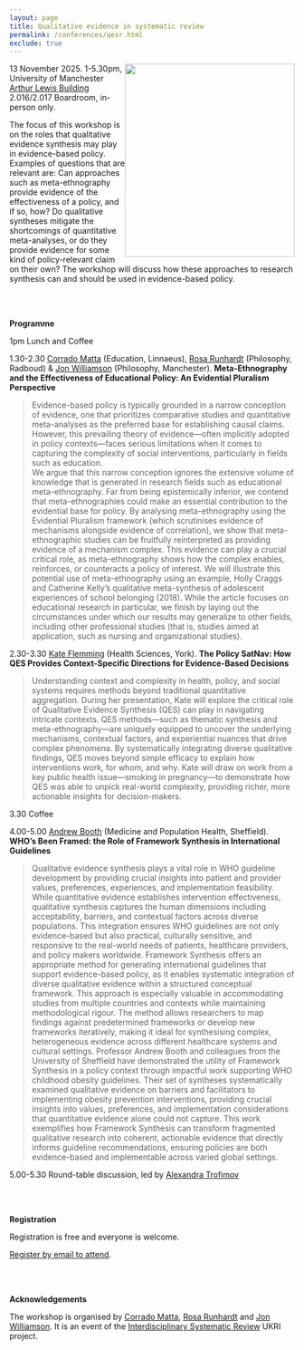 ```yaml
---
layout: page
title: Qualitative evidence in systematic review
permalink: /conferences/qesr.html
exclude: true
---
```


<a href="https://commons.wikimedia.org/wiki/File:Drawn_image_illustrating_the_Hierarchy_of_Evidence.png"><img style="float: right;" src="https://upload.wikimedia.org/wikipedia/commons/e/e6/Drawn_image_illustrating_the_Hierarchy_of_Evidence.png" alt="" width="300" height="341" /></a>13 November 2025. 1-5.30pm, University of Manchester [Arthur Lewis Building](https://www.manchester.ac.uk/about/maps/interactive-map/?id=33) 2.016/2.017 Boardroom, in-person only. 

 The focus of this workshop is on the roles that qualitative evidence synthesis may play in evidence-based policy. Examples of questions that are relevant are: Can approaches such as meta-ethnography provide evidence of the effectiveness of a policy, and if so, how? Do qualitative syntheses mitigate the shortcomings of quantitative meta-analyses, or do they provide evidence for some kind of policy-relevant claim on their own?  The workshop will discuss how these approaches to research synthesis can and should be used in evidence-based policy.  



<br><br>

**Programme**

1pm Lunch and Coffee  

1.30-2.30 [Corrado Matta](https://lnu.se/en/staff/corrado.matta/) (Education, Linnaeus), [Rosa Runhardt](https://www.ru.nl/en/people/runhardt-r) (Philosophy, Radboud) & [Jon Williamson](https://research.manchester.ac.uk/en/persons/jon-williamson) (Philosophy, Manchester). **Meta-Ethnography and the Effectiveness of Educational Policy: An Evidential Pluralism Perspective**  
> Evidence-based policy is typically grounded in a narrow conception of evidence, one that prioritizes comparative studies and quantitative meta-analyses as the preferred base for establishing causal claims. However, this prevailing theory of evidence—often implicitly adopted in policy contexts—faces serious limitations when it comes to capturing the complexity of social interventions, particularly in fields such as education.  
We argue that this narrow conception ignores the extensive volume of knowledge that is generated in research fields such as educational meta-ethnography. Far from being epistemically inferior, we contend that meta-ethnographies could make an essential contribution to the evidential base for policy. By analysing meta-ethnography using the Evidential Pluralism framework (which scrutinises evidence of mechanisms alongside evidence of correlation), we show that meta-ethnographic studies can be fruitfully reinterpreted as providing evidence of a mechanism complex. This evidence can play a crucial critical role, as meta-ethnography shows how the complex enables, reinforces, or counteracts a policy of interest. We will illustrate this potential use of meta-ethnography using an example, Holly Craggs and Catherine Kelly’s qualitative meta-synthesis of adolescent experiences of school belonging (2018). While the article focuses on educational research in particular, we finish by laying out the circumstances under which our results may generalize to other fields, including other professional studies (that is, studies aimed at application, such as nursing and organizational studies).

2.30-3.30 [Kate Flemming](https://www.york.ac.uk/healthsciences/our-staff/kate-flemming/) (Health Sciences, York). **The Policy SatNav: How QES Provides Context-Specific Directions for Evidence-Based Decisions**  
> Understanding context and complexity in health, policy, and social systems requires methods beyond traditional quantitative aggregation. During her presentation, Kate will explore the critical role of Qualitative Evidence Synthesis (QES) can play in navigating intricate contexts. QES methods—such as thematic synthesis and meta-ethnography—are uniquely equipped to uncover the underlying mechanisms, contextual factors, and experiential nuances that drive complex phenomena. By systematically integrating diverse qualitative findings, QES moves beyond simple efficacy to explain how interventions work, for whom, and why. 
Kate will draw on work from a key public health issue—smoking in pregnancy—to demonstrate how QES was able to unpick real-world complexity, providing richer, more actionable insights for decision-makers.
  

3.30 Coffee  

4.00-5.00 [Andrew Booth](https://sheffield.ac.uk/smph/andrew-booth) (Medicine and Population Health, Sheffield). **WHO’s Been Framed: the Role of Framework Synthesis in International Guidelines**  
> Qualitative evidence synthesis plays a vital role in WHO guideline development by providing crucial insights into patient and provider values, preferences, experiences, and implementation feasibility. While quantitative evidence establishes intervention effectiveness, qualitative synthesis captures the human dimensions including acceptability, barriers, and contextual factors across diverse populations. This integration ensures WHO guidelines are not only evidence-based but also practical, culturally sensitive, and responsive to the real-world needs of patients, healthcare providers, and policy makers worldwide.
Framework Synthesis offers an appropriate method for generating international guidelines that support evidence-based policy, as it enables systematic integration of diverse qualitative evidence within a structured conceptual framework. This approach is especially valuable in accommodating studies from multiple countries and contexts while maintaining methodological rigour. The method allows researchers to map findings against predetermined frameworks or develop new frameworks iteratively, making it ideal for synthesising complex, heterogeneous evidence across different healthcare systems and cultural settings. Professor Andrew Booth and colleagues from the University of Sheffield have demonstrated the utility of Framework Synthesis in a policy context through impactful work supporting WHO childhood obesity guidelines. Their set of syntheses systematically examined qualitative evidence on barriers and facilitators to implementing obesity prevention interventions, providing crucial insights into values, preferences, and implementation considerations that quantitative evidence alone could not capture. This work exemplifies how Framework Synthesis can transform fragmented qualitative research into coherent, actionable evidence that directly informs guideline recommendations, ensuring policies are both evidence-based and implementable across varied global settings.
 

5.00-5.30 Round-table discussion, led by [Alexandra Trofimov](https://research.manchester.ac.uk/en/persons/alexandra-trofimov)  


<br/><br/>

**Registration**

Registration is free and everyone is welcome.  

[Register by email to attend](mailto:jon.williamson@manchester.ac.uk?subject=QESR-registration).

<br/><br/>

**Acknowledgements**

The workshop is organised by [Corrado Matta](https://lnu.se/en/staff/corrado.matta/), [Rosa Runhardt](https://www.ru.nl/en/people/runhardt-r) and [Jon Williamson](https://research.manchester.ac.uk/en/persons/jon-williamson). It is an event of the [Interdisciplinary Systematic Review](/projects/isr) UKRI project.

<br/><br/>

